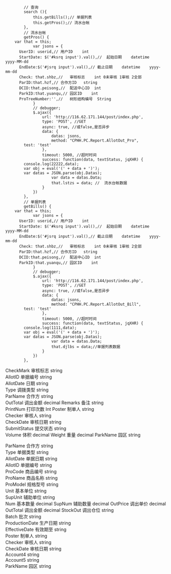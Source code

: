 			// 查询
			search (){
				this.getBills();// 单据列表
				this.getPros();// 流水台帐
			},
			// 流水台帐
			getPros() {
        var that = this;
				var jsons = {
          UserID: userid,//	用户ID	int	
          StartDate: $('#ksrq input').val(),//	起始日期	datetime	yyyy-MM-dd
          EndDate:$('#jsrq input').val(),//	截止日期	datetime	yyyy-mm-dd
          Check: that.shbz,//	审核标志	int	0未审核 1审核 2全部
          ParID:that.hzf,//	合作方ID	string	
          DCID:that.peisong,//	配送中心ID	int	
          ParkID:that.yuanqu,//	园区ID	int	
          ProTreeNumber:'',//	树形结构编号	String	
				}
				// debugger;
				$.ajax({
					url: 'http://116.62.171.144/post/index.php',
					type: 'POST', //GET
					async: true, //或false,是否异步
					data: {
						datas: jsons,
						method: "CPHH.PC.Report.AllotOut_Pro",
            test: 'test'
					},
					timeout: 5000, //超时时间
					success: function(data, textStatus, jqXHR) {
            console.log(22222,data);
            var obj = eval('(' + data + ')');
            var datas = JSON.parse(obj.Datas);
						var data = datas.Data;
						that.lstzs = data; //  流水台帐数据
					}
				})
			},
			// 单据列表
			getBills() {
        var that = this;
				var jsons = {
          UserID: userid,//	用户ID	int	
          StartDate: $('#ksrq input').val(),//	起始日期	datetime	yyyy-MM-dd
          EndDate:$('#jsrq input').val(),//	截止日期	datetime	yyyy-mm-dd
          Check: that.shbz,//	审核标志	int	0未审核 1审核 2全部
          ParID:that.hzf,//	合作方ID	string	
          DCID:that.peisong,//	配送中心ID	int	
          ParkID:that.yuanqu,//	园区ID	int	
				}
				// debugger;
				$.ajax({
					url: 'http://116.62.171.144/post/index.php',
					type: 'POST', //GET
					async: true, //或false,是否异步
					data: {
						datas: jsons,
						method: "CPHH.PC.Report.AllotOut_Bill",
            test: 'test'
					},
					timeout: 5000, //超时时间
					success: function(data, textStatus, jqXHR) {
            console.log(1111,data);
            var obj = eval('(' + data + ')');
            var datas = JSON.parse(obj.Datas);
						var data = datas.Data;
						that.djlbs = data;//单据列表数据 
					}
				})
			},















CheckMark	审核标志	string	
AllotID	单据编号	string	
AllotDate	日期	string	
Type	调拨类型	string	
ParName	合作方	string	
OutTotal	调出金额	decimal	
Remarks	备注	string	
PrintNum	打印次数	Int	
Poster	制单人	string	
Checker	审核人	string	
CheckDate	审核日期	string	
SubmitStatus	提交状态	string	
Volume	体积	decimal	
Weight	重量	decimal	
ParkName	园区	string	

ParName	合作方	string	
Type	单据类型	string	
AllotDate	单据日期	string	
AllotID	单据编号	string	
ProCode	商品编号	string	
ProName	商品名称	string	
ProModel	规格型号	string	
Unit	基本单位	string	
SupUnit	辅助单位	string	
Num	基本数量	decimal	
SupNum	辅助数量	decimal	
OutPrice	调出单价	decimal	
OutTotal	调出金额	decimal	
StockOut	调出仓位	string	
Batch	批次	string	
ProductionDate	生产日期	string	
EffectiveDate	有效期至	string	
Poster	制单人	string	
Checker	审核人	string	
CheckDate	审核日期	string	
Account4		string	
Account5		string	
ParkName	园区	string	